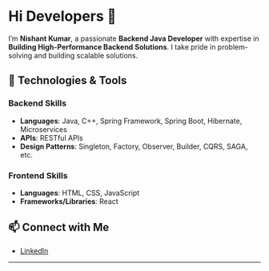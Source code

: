 # Hi Developers 👋

I’m **Nishant Kumar**, a passionate **Backend Java Developer** with expertise in **Building High-Performance Backend Solutions**. I take pride in problem-solving and building scalable solutions.

## 🚀 Technologies & Tools

### Backend Skills
- **Languages**: Java, C++, Spring Framework, Spring Boot, Hibernate, Microservices
- **APIs**: RESTful APIs
- **Design Patterns**: Singleton, Factory, Observer, Builder, CQRS, SAGA, etc.

### Frontend Skills
- **Languages**: HTML, CSS, JavaScript
- **Frameworks/Libraries**: React

## 📫 Connect with Me
- [LinkedIn](www.linkedin.com/in/nishantkumar4713)
  
---


